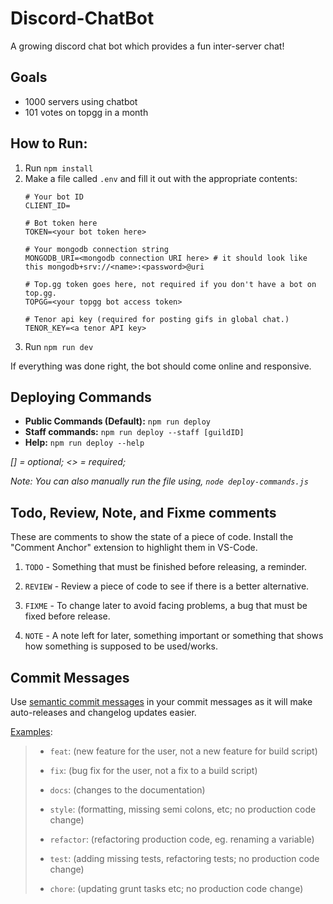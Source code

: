# Discord-ChatBot
A growing discord chat bot which provides a fun inter-server chat!

## Goals
* 1000 servers using chatbot
* 101 votes on topgg in a month

## How to Run:
1. Run `npm install`
2. Make a file called `.env` and fill it out with the appropriate contents:
    ```env
    # Your bot ID
    CLIENT_ID=

    # Bot token here
    TOKEN=<your bot token here> 

    # Your mongodb connection string
    MONGODB_URI=<mongodb connection URI here> # it should look like this mongodb+srv://<name>:<password>@uri

    # Top.gg token goes here, not required if you don't have a bot on top.gg.
    TOPGG=<your topgg bot access token>

    # Tenor api key (required for posting gifs in global chat.)
    TENOR_KEY=<a tenor API key>
    ```
3. Run `npm run dev`

If everything was done right, the bot should come online and responsive.

## Deploying Commands
* **Public Commands (Default):** `npm run deploy`
* **Staff commands:**  `npm run deploy --staff [guildID]`
* **Help:** `npm run deploy --help`

*[] = optional; <> = required;*

*Note: You can also manually run the file using, `node deploy-commands.js`*

## Todo, Review, Note, and Fixme comments

These are comments to show the state of a piece of code. Install
the "Comment Anchor" extension to highlight them in VS-Code.

1. `TODO` - Something that must be finished before releasing, a reminder.

2. `REVIEW` - Review a piece of code to see if there is a better alternative.

3. `FIXME` - To change later to avoid facing problems, a bug that must be fixed before release.

4. `NOTE` - A note left for later, something important or something that shows how something is supposed to be used/works.

## Commit Messages

Use [semantic commit messages](https://gist.github.com/joshbuchea/6f47e86d2510bce28f8e7f42ae84c716) in your commit messages as it will make auto-releases and changelog updates easier.

[Examples](https://gist.github.com/joshbuchea/6f47e86d2510bce28f8e7f42ae84c716):

> * `feat`: (new feature for the user, not a new feature for build script)
>
> * `fix`: (bug fix for the user, not a fix to a build script)
>
> * `docs`: (changes to the documentation)
>
> * `style`: (formatting, missing semi colons, etc; no production code change)
>
> * `refactor`: (refactoring production code, eg. renaming a variable)
>
> * `test`: (adding missing tests, refactoring tests; no production code change)
>
> * `chore`: (updating grunt tasks etc; no production code change)
